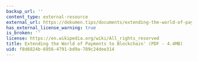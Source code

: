 ```yaml
---
backup_url: ''
content_type: external-resource
external_url: https://dokumen.tips/documents/extending-the-world-of-payments-to-blockchain.html?page=1
has_external_license_warning: true
is_broken: ''
license: https://en.wikipedia.org/wiki/All_rights_reserved
title: Extending the World of Payments to Blockchain' (PDF - 4.4MB)
uid: f8d6824b-6956-4791-bd9a-789c24dee314
---
```

